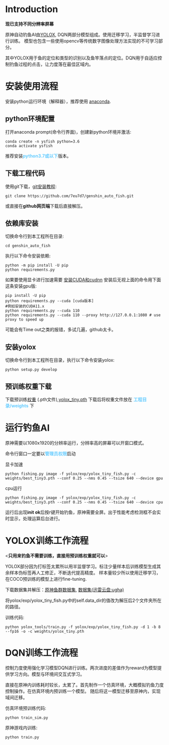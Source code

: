 # Introduction
**现已支持不同分辨率屏幕**

原神自动钓鱼AI由[YOLOX](https://github.com/Megvii-BaseDetection/YOLOX), DQN两部分模型组成。使用迁移学习，半监督学习进行训练。
模型也包含一些使用opencv等传统数字图像处理方法实现的不可学习部分。

其中YOLOX用于鱼的定位和类型的识别以及鱼竿落点的定位。DQN用于自适应控制钓鱼过程的点击，让力度落在最佳区域内。

# 安装使用流程
安装python运行环境（解释器），推荐使用 [anaconda](https://www.anaconda.com/products/individual#Downloads).

## python环境配置

打开anaconda prompt(命令行界面)，创建新python环境并激活:
```shell
conda create -n ysfish python=3.6
conda activate ysfish
```
推荐安装<font color=#66CCFF>**python3.7或以下**</font>版本。

## 下载工程代码
使用git下载，[git安装教程](https://www.cnblogs.com/xiaoliu66/p/9404963.html):
```shell
git clone https://github.com/7eu7d7/genshin_auto_fish.git
```
或直接在**github网页端**下载后直接解压。

## 依赖库安装
切换命令行到本工程所在目录:
```shell
cd genshin_auto_fish
```
执行以下命令安装依赖:
```shell
python -m pip install -U pip
python requirements.py
```
如果要使用显卡进行加速需要 [安装CUDA和cudnn](https://zhuanlan.zhihu.com/p/94220564?utm_source=wechat_session&ivk_sa=1024320u) 安装后无视上面的命令用下面这条安装gpu版:
```shell
pip install -U pip
python requirements.py --cuda [cuda版本]
#例如安装的CUDA11.x
python requirements.py --cuda 110
python requirements.py --cuda 110 --proxy http://127.0.0.1:1080 # use proxy to speed up
```
可能会有Time out之类的报错，多试几遍，github太卡。

## 安装yolox
切换命令行到本工程所在目录，执行以下命令安装yolox:
```shell
python setup.py develop
```

## 预训练权重下载
下载预训练[权重](https://github.com/7eu7d7/genshin_auto_fish/releases/tag/weights) (.pth文件),[yolox_tiny.pth](https://github.com/Megvii-BaseDetection/YOLOX/releases/download/0.1.1rc0/yolox_tiny.pth)
下载后将权重文件放在 <font color=#66CCFF>**工程目录/weights**</font> 下

# 运行钓鱼AI
原神需要以1080x1920的分辨率运行，分辨率高的屏幕可以开窗口模式。

命令行窗口一定要以<font color=#66CCFF>**管理员权限**</font>启动

显卡加速
```shell
python fishing.py image -f yolox/exp/yolox_tiny_fish.py -c weights/best_tiny3.pth --conf 0.25 --nms 0.45 --tsize 640 --device gpu
```
cpu运行
```shell
python fishing.py image -f yolox/exp/yolox_tiny_fish.py -c weights/best_tiny3.pth --conf 0.25 --nms 0.45 --tsize 640 --device cpu
```
运行后出现**init ok**后按r键开始钓鱼，原神需要全屏。出于性能考虑检测框不会实时显示，处理运算后台进行。

# YOLOX训练工作流程
<**只用来钓鱼不需要训练，直接用预训练权重就可以**>

YOLOX部分因为打标签太累所以用半监督学习。标注少量样本后训练模型生成其余样本伪标签再人工修正，不断迭代提高精度。
样本量较少所以使用迁移学习，在COCO预训练的模型上进行fine-tuning.

下载数据集并解压：[原神鱼群数据集](https://1drv.ms/u/s!Agabh9imkP8qhHkZYzKsi_OQ4pfj?e=V2VApo), 
[数据集(迅雷云盘:ugha)](https://pan.xunlei.com/s/VMkCJx-bOnpF431_9R0E8vAsA1)

将yolox/exp/yolox_tiny_fish.py中的self.data_dir的值改为解压后2个文件夹所在的路径。

训练代码:
```shell
python yolox_tools/train.py -f yolox/exp/yolox_tiny_fish.py -d 1 -b 8 --fp16 -o -c weights/yolox_tiny.pth
```

# DQN训练工作流程
控制力度使用强化学习模型DQN进行训练。两次进度的差值作为reward为模型提供学习方向。模型与环境间交互式学习。

直接在原神内训练耗时较长，太累了。首先制作一个仿真环境，大概模拟钓鱼力度控制操作。在仿真环境内预训练一个模型。
随后将这一模型迁移至原神内，实现域间迁移。

仿真环境预训练代码:
```shell
python train_sim.py
```
原神游戏内训练:
```shell
python train.py
```